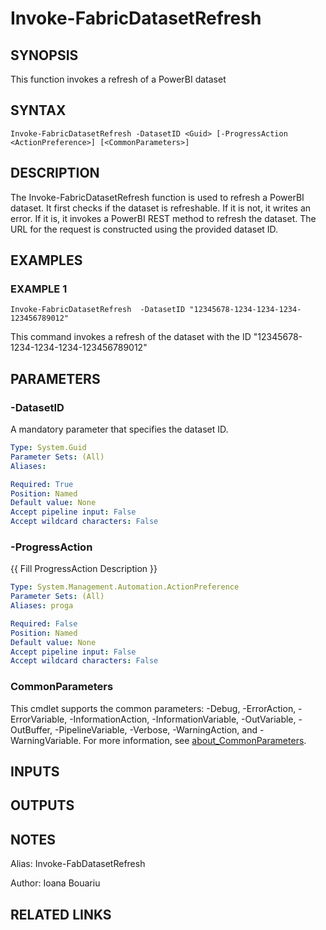 ﻿---
external help file: FabricTools-help.xml
Module Name: FabricTools
online version: https://learn.microsoft.com/en-us/rest/api/fabric/eventhouse/items/list-eventhouses?tabs=HTTP
schema: 2.0.0
---

# Invoke-FabricDatasetRefresh

## SYNOPSIS
This function invokes a refresh of a PowerBI dataset

## SYNTAX

```
Invoke-FabricDatasetRefresh -DatasetID <Guid> [-ProgressAction <ActionPreference>] [<CommonParameters>]
```

## DESCRIPTION
The Invoke-FabricDatasetRefresh function is used to refresh a PowerBI dataset.
It first checks if the dataset is refreshable.
If it is not, it writes an error.
If it is, it invokes a PowerBI REST method to refresh the dataset.
The URL for the request is constructed using the provided  dataset ID.

## EXAMPLES

### EXAMPLE 1
```
Invoke-FabricDatasetRefresh  -DatasetID "12345678-1234-1234-1234-123456789012"
```

This command invokes a refresh of the dataset with the ID "12345678-1234-1234-1234-123456789012"

## PARAMETERS

### -DatasetID
A mandatory parameter that specifies the dataset ID.

```yaml
Type: System.Guid
Parameter Sets: (All)
Aliases:

Required: True
Position: Named
Default value: None
Accept pipeline input: False
Accept wildcard characters: False
```

### -ProgressAction
{{ Fill ProgressAction Description }}

```yaml
Type: System.Management.Automation.ActionPreference
Parameter Sets: (All)
Aliases: proga

Required: False
Position: Named
Default value: None
Accept pipeline input: False
Accept wildcard characters: False
```

### CommonParameters
This cmdlet supports the common parameters: -Debug, -ErrorAction, -ErrorVariable, -InformationAction, -InformationVariable, -OutVariable, -OutBuffer, -PipelineVariable, -Verbose, -WarningAction, and -WarningVariable. For more information, see [about_CommonParameters](http://go.microsoft.com/fwlink/?LinkID=113216).

## INPUTS

## OUTPUTS

## NOTES
Alias: Invoke-FabDatasetRefresh

Author: Ioana Bouariu

## RELATED LINKS
